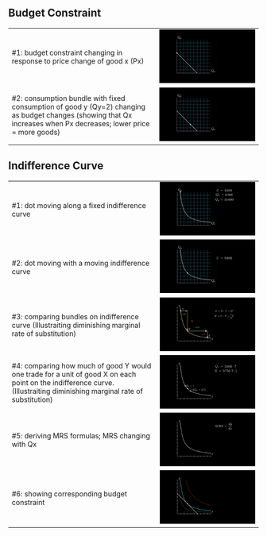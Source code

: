 ## Budget Constraint

|                                                                                                                                                                   |                                                           |
| ----------------------------------------------------------------------------------------------------------------------------------------------------------------- | --------------------------------------------------------- |
| #1: budget constraint changing in response to price change of good x (Px)                                                                                         | ![Budget Constraint Intro-1](BudgetConstraintIntro-1.gif) |
| #2: consumption bundle with fixed consumption of good y (Qy=2) changing as budget changes (showing that Qx increases when Px decreases; lower price = more goods) | ![Budget Constraint Intro-2](BudgetConstraintIntro-2.gif) |

## Indifference Curve

|                                                                                                                                                                          |                                                             |
| ------------------------------------------------------------------------------------------------------------------------------------------------------------------------ | ----------------------------------------------------------- |
| #1: dot moving along a fixed indifference curve                                                                                                                          | ![Indifference Curve Intro1](IndifferenceCurveIntro-1.gif)  |
| #2: dot moving with a moving indifference curve                                                                                                                          | ![Indifference Curve Intro2](IndifferenceCurveIntro-2.gif)  |
| #3: comparing bundles on indifference curve (Illustraiting diminishing marginal rate of substitution)                                                                    | ![Indifference Curve Intro-3](IndifferenceCurveIntro-3.png) |
| #4: comparing how much of good Y would one trade for a unit of good X on each point on the indifference curve. (Illustraiting diminishing marginal rate of substitution) | ![Indifference Curve Intro4](IndifferenceCurveIntro-4.gif)  |
| #5: deriving MRS formulas; MRS changing with Qx                                                                                                                          | ![Indifference Curve Intro-5](IndifferenceCurveIntro-5.gif) |
| #6: showing corresponding budget constraint                                                                                                                              | ![Indifference Curve Intro-6](IndifferenceCurveIntro-6.png) |
